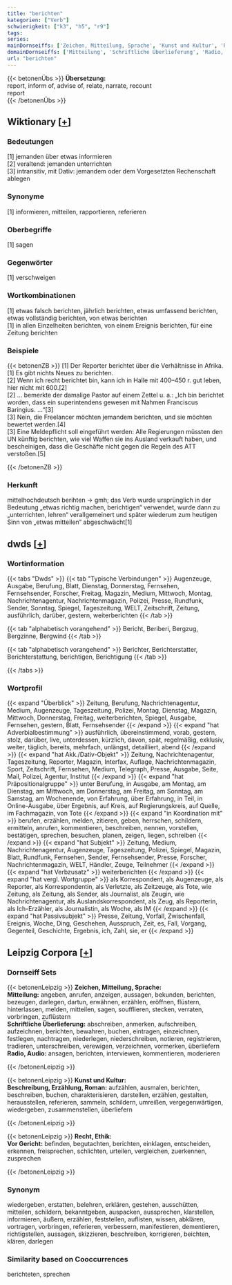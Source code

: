```yaml
---
title: "berichten"
kategorien: ["Verb"]
schwierigkeit: ["k3", "h5", "r9"]
tags:
series:
mainDornseiffs: ['Zeichen, Mitteilung, Sprache', 'Kunst und Kultur', 'Recht, Ethik']
domainDornseiffs: ['Mitteilung', 'Schriftliche Überlieferung', 'Radio, Audio', 'Beschreibung, Erzählung, Roman', 'Vor Gericht']
url: "berichten"
---
```


{{< betonenÜbs >}}
**Übersetzung:**  
report, inform of, advise of, relate, narrate, recount  
report  
{{< /betonenÜbs >}}

## Wiktionary [[+](https://de.wiktionary.org/wiki/berichten)]

### Bedeutungen
[1] jemanden über etwas informieren  
[2] veraltend: jemanden unterrichten  
[3] intransitiv, mit Dativ: jemandem oder dem Vorgesetzten Rechenschaft ablegen  

### Synonyme
[1] informieren, mitteilen, rapportieren, referieren  

### Oberbegriffe
[1] sagen  

### Gegenwörter
[1] verschweigen  

### Wortkombinationen
[1] etwas falsch berichten, jährlich berichten, etwas umfassend berichten, etwas vollständig berichten, von etwas berichten  
[1] in allen Einzelheiten berichten, von einem Ereignis berichten, für eine Zeitung berichten  

### Beispiele
{{< betonenZB >}}
[1] Der Reporter berichtet über die Verhältnisse in Afrika.  
[1] Es gibt nichts Neues zu berichten.  
[2] Wenn ich recht berichtet bin, kann ich in Halle mit 400–450 r. gut leben, hier nicht mit 600.[2]  
[2] … bemerkte der damalige Pastor auf einem Zettel u. a.: „Ich bin berichtet worden, dass ein superintendens gewesen mit Nahmen Franciscus Baringius. …“[3]  
[3] Nein, die Freelancer möchten jemandem berichten, und sie möchten bewertet werden.[4]  
[3] Eine Meldepflicht soll eingeführt werden: Alle Regierungen müssten den UN künftig berichten, wie viel Waffen sie ins Ausland verkauft haben, und bescheinigen, dass die Geschäfte nicht gegen die Regeln des ATT verstoßen.[5]  

{{< /betonenZB >}}
### Herkunft
mittelhochdeutsch berihten → gmh; das Verb wurde ursprünglich in der Bedeutung „etwas richtig machen, berichtigen“ verwendet, wurde dann zu „unterrichten, lehren“ verallgemeinert und später wiederum zum heutigen Sinn von „etwas mitteilen“ abgeschwächt[1]  



## dwds [[+](https://www.dwds.de/wb/berichten)]

### Wortinformation
{{< tabs "Dwds" >}}
{{< tab "Typische Verbindungen" >}}
Augenzeuge, Ausgabe, Berufung, Blatt, Dienstag, Donnerstag, Fernsehen, Fernsehsender, Forscher, Freitag, Magazin, Medium, Mittwoch, Montag, Nachrichtenagentur, Nachrichtenmagazin, Polizei, Presse, Rundfunk, Sender, Sonntag, Spiegel, Tageszeitung, WELT, Zeitschrift, Zeitung, ausführlich, darüber, gestern, weiterberichten
{{< /tab >}}

{{< tab "alphabetisch vorangehend" >}}
Bericht, Beriberi, Bergzug, Bergzinne, Bergwind
{{< /tab >}}

{{< tab "alphabetisch vorangehend" >}}
Berichter, Berichterstatter, Berichterstattung, berichtigen, Berichtigung
{{< /tab >}}

{{< /tabs >}}

### Wortprofil
{{< expand "Überblick" >}} Zeitung, Berufung, Nachrichtenagentur, Medium, Augenzeuge, Tageszeitung, Polizei, Montag, Dienstag, Magazin, Mittwoch, Donnerstag, Freitag, weiterberichten, Spiegel, Ausgabe, Fernsehen, gestern, Blatt, Fernsehsender {{< /expand >}}
{{< expand "hat Adverbialbestimmung" >}} ausführlich, übereinstimmend, vorab, gestern, stolz, darüber, live, unterdessen, kürzlich, davon, spät, regelmäßig, exklusiv, weiter, täglich, bereits, mehrfach, unlängst, detailliert, abend {{< /expand >}}
{{< expand "hat Akk./Dativ-Objekt" >}} Zeitung, Nachrichtenagentur, Tageszeitung, Reporter, Magazin, Interfax, Auflage, Nachrichtenmagazin, Sport, Zeitschrift, Fernsehen, Medium, Telegraph, Presse, Ausgabe, Seite, Mail, Polizei, Agentur, Institut {{< /expand >}}
{{< expand "hat Präpositionalgruppe" >}} unter Berufung, in Ausgabe, am Montag, am Dienstag, am Mittwoch, am Donnerstag, am Freitag, am Sonntag, am Samstag, am Wochenende, von Erfahrung, über Erfahrung, in Teil, in Online-Ausgabe, über Ergebnis, auf Kreis, auf Regierungskreis, auf Quelle, im Fachmagazin, von Tote {{< /expand >}}
{{< expand "in Koordination mit" >}} berufen, erzählen, melden, zitieren, geben, herrschen, schildern, ermitteln, anrufen, kommentieren, beschreiben, nennen, vorstellen, bestätigen, sprechen, besuchen, planen, zeigen, liegen, schreiben {{< /expand >}}
{{< expand "hat Subjekt" >}} Zeitung, Medium, Nachrichtenagentur, Augenzeuge, Tageszeitung, Polizei, Spiegel, Magazin, Blatt, Rundfunk, Fernsehen, Sender, Fernsehsender, Presse, Forscher, Nachrichtenmagazin, WELT, Händler, Zeuge, Teilnehmer {{< /expand >}}
{{< expand "hat Verbzusatz" >}} weiterberichten {{< /expand >}}
{{< expand "hat vergl. Wortgruppe" >}} als Korrespondent, als Augenzeuge, als Reporter, als Korrespondentin, als Verletzte, als Zeitzeuge, als Tote, wie Zeitung, als Zeitung, als Sender, als Journalist, als Zeugin, wie Nachrichtenagentur, als Auslandskorrespondent, als Zeug, als Reporterin, als Ich-Erzähler, als Journalistin, als Woche, als IM {{< /expand >}}
{{< expand "hat Passivsubjekt" >}} Presse, Zeitung, Vorfall, Zwischenfall, Ereignis, Woche, Ding, Geschehen, Ausspruch, Zeit, es, Fall, Vorgang, Gegenteil, Geschichte, Ergebnis, ich, Zahl, sie, er {{< /expand >}}

## Leipzig Corpora [[+](https://corpora.uni-leipzig.de/en/res?word=berichten&corpusId=deu_newscrawl-public_2018)]

### Dornseiff Sets
{{< betonenLeipzig >}}
**Zeichen, Mitteilung, Sprache:**  
**Mitteilung:** angeben, anrufen, anzeigen, aussagen, bekunden, berichten, bezeugen, darlegen, dartun, erwähnen, erzählen, eröffnen, flüstern, hinterlassen, melden, mitteilen, sagen, soufflieren, stecken, verraten, vorbringen, zuflüstern  
**Schriftliche Überlieferung:** abschreiben, anmerken, aufschreiben, aufzeichnen, berichten, bewahren, buchen, eintragen, einzeichnen, festlegen, nachtragen, niederlegen, niederschreiben, notieren, registrieren, tradieren, unterschreiben, verewigen, verzeichnen, vormerken, überliefern  
**Radio, Audio:** ansagen, berichten, interviewen, kommentieren, moderieren  

{{< /betonenLeipzig >}}


{{< betonenLeipzig >}}
**Kunst und Kultur:**  
**Beschreibung, Erzählung, Roman:** aufzählen, ausmalen, berichten, beschreiben, buchen, charakterisieren, darstellen, erzählen, gestalten, herausstellen, referieren, sammeln, schildern, umreißen, vergegenwärtigen, wiedergeben, zusammenstellen, überliefern  

{{< /betonenLeipzig >}}


{{< betonenLeipzig >}}
**Recht, Ethik:**  
**Vor Gericht:** befinden, begutachten, berichten, einklagen, entscheiden, erkennen, freisprechen, schlichten, urteilen, vergleichen, zuerkennen, zusprechen  

{{< /betonenLeipzig >}}

### Synonym
wiedergeben, erstatten, belehren, erklären, gestehen, ausschütten, mitteilen, schildern, bekanntgeben, auspacken, aussprechen, klarstellen, informieren, äußern, erzählen, feststellen, auflisten, wissen, abklären, vortragen, vorbringen, referieren, verbessern, manifestieren, dementieren, richtigstellen, aussagen, skizzieren, beschreiben, korrigieren, beichten, klären, darlegen


### Similarity based on Cooccurrences
berichteten, sprechen


